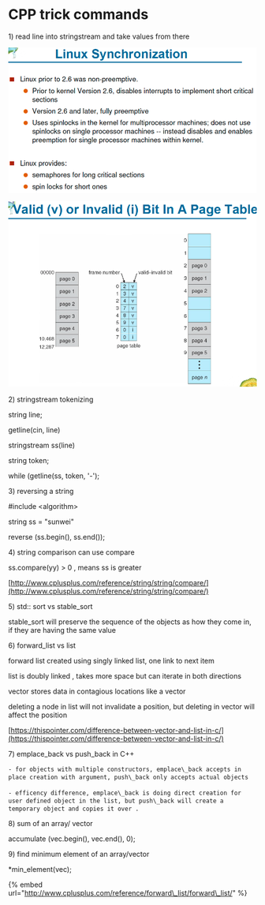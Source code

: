 # CPP trick commands

1\) read line into stringstream and take values from there 

![](../.gitbook/assets/image%20%2868%29.png)

![](../.gitbook/assets/image%20%28102%29.png)

2\) stringstream tokenizing 

string line;

getline\(cin, line\)

stringstream ss\(line\)

string token;

while \(getline\(ss, token, '-'\);

3\) reversing a string 

\#include &lt;algorithm&gt;

string ss = "sunwei"

reverse \(ss.begin\(\), ss.end\(\)\);



4\) string comparison can use compare 

ss.compare\(yy\) &gt; 0 , means ss is greater 

[http://www.cplusplus.com/reference/string/string/compare/](http://www.cplusplus.com/reference/string/string/compare/)

5\) std:: sort vs stable\_sort

stable\_sort will preserve the sequence of the objects as how they come in, if they are having the same value 

6\) forward\_list vs list

forward list created using singly linked list, one link to next item

list is doubly linked , takes more space but can iterate in both directions

vector stores data in contagious locations like a vector

deleting a node in list will not invalidate a position, but deleting in vector will affect the position 

[https://thispointer.com/difference-between-vector-and-list-in-c/](https://thispointer.com/difference-between-vector-and-list-in-c/) 



7\) emplace\_back vs push\_back in C++

    - for objects with multiple constructors, emplace\_back accepts in place creation with argument, push\_back only accepts actual objects 

    - efficency difference, emplace\_back is doing direct creation for user defined object in the list, but push\_back will create a temporary object and copies it over .



8\) sum of an array/ vector 

accumulate \(vec.begin\(\), vec.end\(\), 0\);



9\) find minimum element of an array/vector 

\*min\_element\(vec\);



 

{% embed url="http://www.cplusplus.com/reference/forward\_list/forward\_list/" %}

